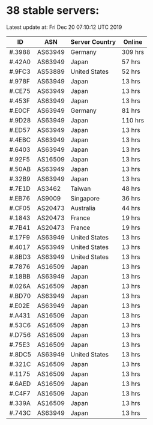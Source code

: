# 38 stable servers:

Latest update at: Fri Dec 20 07:10:12 UTC 2019

| ID | ASN | Server Country | Online |
| -- | --- | -------------- | ------ |
| #.3988 | AS63949 | Germany | 309 hrs |
| #.42A0 | AS63949 | Japan | 57 hrs |
| #.9FC3 | AS53889 | United States | 52 hrs |
| #.978F | AS63949 | Japan | 13 hrs |
| #.CE75 | AS63949 | Japan | 13 hrs |
| #.453F | AS63949 | Japan | 13 hrs |
| #.E0CF | AS63949 | Germany | 81 hrs |
| #.9D28 | AS63949 | Japan | 110 hrs |
| #.ED57 | AS63949 | Japan | 13 hrs |
| #.4EBC | AS63949 | Japan | 13 hrs |
| #.6403 | AS63949 | Japan | 13 hrs |
| #.92F5 | AS16509 | Japan | 13 hrs |
| #.50AB | AS63949 | Japan | 13 hrs |
| #.32B9 | AS63949 | Japan | 13 hrs |
| #.7E1D | AS3462 | Taiwan | 48 hrs |
| #.EB76 | AS9009 | Singapore | 36 hrs |
| #.CF05 | AS20473 | Australia | 44 hrs |
| #.1843 | AS20473 | France | 19 hrs |
| #.7B41 | AS20473 | France | 19 hrs |
| #.17F9 | AS63949 | United States | 13 hrs |
| #.4017 | AS63949 | United States | 13 hrs |
| #.8BD3 | AS63949 | United States | 13 hrs |
| #.7876 | AS16509 | Japan | 13 hrs |
| #.18BB | AS63949 | Japan | 13 hrs |
| #.026A | AS16509 | Japan | 13 hrs |
| #.BD70 | AS63949 | Japan | 13 hrs |
| #.E02E | AS63949 | Japan | 13 hrs |
| #.A431 | AS16509 | Japan | 13 hrs |
| #.53C6 | AS16509 | Japan | 13 hrs |
| #.D756 | AS16509 | Japan | 13 hrs |
| #.75E3 | AS16509 | Japan | 13 hrs |
| #.8DC5 | AS63949 | United States | 13 hrs |
| #.321C | AS16509 | Japan | 13 hrs |
| #.1175 | AS16509 | Japan | 13 hrs |
| #.6AED | AS16509 | Japan | 13 hrs |
| #.C4F7 | AS16509 | Japan | 13 hrs |
| #.339A | AS16509 | Japan | 13 hrs |
| #.743C | AS63949 | Japan | 13 hrs |

